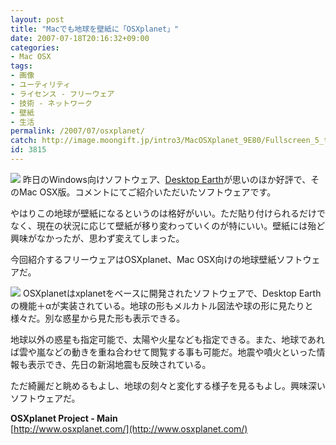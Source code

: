 ```yaml
---
layout: post
title: "Macでも地球を壁紙に「OSXplanet」"
date: 2007-07-18T20:16:32+09:00
categories:
- Mac OSX
tags: 
- 画像
- ユーティリティ
- ライセンス - フリーウェア
- 技術 - ネットワーク
- 壁紙
- 生活
permalink: /2007/07/osxplanet/
catch: http://image.moongift.jp/intro3/MacOSXplanet_9E80/Fullscreen_5_thumb.png
id: 3815
---
```

[![](http://image.moongift.jp/intro3/MacOSXplanet_9E80/Fullscreen_4_thumb.png)](http://image.moongift.jp/intro3/MacOSXplanet_9E80/Fullscreen_42.png) 昨日のWindows向けソフトウェア、[Desktop Earth](http://www.moongift.jp/2007/07/desktop_earth/)が思いのほか好評で、そのMac OSX版。コメントにてご紹介いただいたソフトウェアです。   
  
やはりこの地球が壁紙になるというのは格好がいい。ただ貼り付けられるだけでなく、現在の状況に応じて壁紙が移り変わっていくのが特にいい。壁紙には殆ど興味がなかったが、思わず変えてしまった。   
  
今回紹介するフリーウェアはOSXplanet、Mac OSX向けの地球壁紙ソフトウェアだ。   
  
<!--more-->  
  
[![](http://image.moongift.jp/intro3/MacOSXplanet_9E80/Fullscreen_5_thumb.png)](http://image.moongift.jp/intro3/MacOSXplanet_9E80/Fullscreen_52.png) OSXplanetはxplanetをベースに開発されたソフトウェアで、Desktop Earthの機能＋αが実装されている。地球の形もメルカトル図法や球の形に見たりと様々だ。別な惑星から見た形も表示できる。   
  
地球以外の惑星も指定可能で、太陽や火星なども指定できる。また、地球であれば雲や嵐などの動きを重ね合わせて閲覧する事も可能だ。地震や噴火といった情報も表示でき、先日の新潟地震も反映されている。   
  
ただ綺麗だと眺めるもよし、地球の刻々と変化する様子を見るもよし。興味深いソフトウェアだ。   
  
**OSXplanet Project - Main**  
[http://www.osxplanet.com/](http://www.osxplanet.com/)